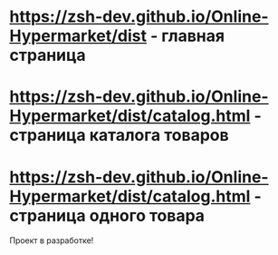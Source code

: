 # https://zsh-dev.github.io/Online-Hypermarket/dist - главная страница
# https://zsh-dev.github.io/Online-Hypermarket/dist/catalog.html - страница каталога товаров
# https://zsh-dev.github.io/Online-Hypermarket/dist/catalog.html - страница одного товара
Проект в разработке!

